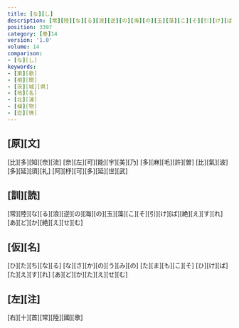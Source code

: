 ```yaml
---
title: [な][し]
description: [常][陸][な][る][浪][逆][の][海][の][玉][藻][こ][そ][引][け][ば][絶][え][す][れ][あ][ど][か][絶][え][せ][む]
position: 3397
category: [巻]14
version: '1.0'
volume: 14
comparison:
- [な][し]
keywords:
- [東][歌]
- [相][聞]
- [茨][城][県]
- [地][名]
- [北][浦]
- [植][物]
- [恋][情]
---
```


## [原][文]

[比][多][知][奈][流] [奈][左][可][能][宇][美][乃] [多][麻][毛][許][曽] [比][氣][波][多][延][須][礼] [阿][杼][可][多][延][世][武]

## [訓][読]

[常][陸][な][る][浪][逆][の][海][の][玉][藻][こ][そ][引][け][ば][絶][え][す][れ][あ][ど][か][絶][え][せ][む]

## [仮][名]

[ひ][た][ち][な][る] [な][さ][か][の][う][み][の] [た][ま][も][こ][そ] [ひ][け][ば][た][え][す][れ] [あ][ど][か][た][え][せ][む]

## [左][注]

[右][十][首][常][陸][國][歌]
